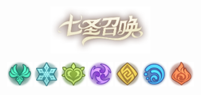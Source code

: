<p align='center'>
  <img src='public/logo/tcg_logo.png' alt='' width='200'/>
<p>

<p align='center'>
  <img src='src/hooks/usePageIcon/element/anemo.png' alt='' width='50'/>
  <img src='src/hooks/usePageIcon/element/cryo.png' alt='' width='50'/>
  <img src='src/hooks/usePageIcon/element/dendro.png' alt='' width='50'/>
  <img src='src/hooks/usePageIcon/element/electro.png' alt='' width='50'/>
  <img src='src/hooks/usePageIcon/element/geo.png' alt='' width='50'/>
  <img src='src/hooks/usePageIcon/element/hydro.png' alt='' width='50'/>
  <img src='src/hooks/usePageIcon/element/pyro.png' alt='' width='50'/>
</p>
